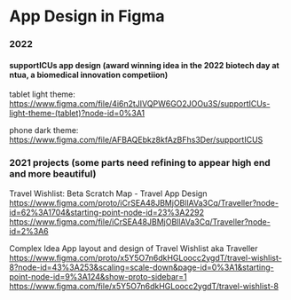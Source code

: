 # App Design in Figma

### 2022 
#### supportICUs app design (award winning idea in the 2022 biotech day at ntua, a biomedical innovation competiion)
tablet light theme: https://www.figma.com/file/4i6n2tJIVQPW6GO2JOOu3S/supportICUs-light-theme-(tablet)?node-id=0%3A1

phone dark theme: https://www.figma.com/file/AFBAQEbkz8kfAzBFhs3Der/supportICUS


### 2021 projects (some parts need refining to appear high end and more beautiful)
Travel Wishlist: Beta Scratch Map - Travel App Design
https://www.figma.com/proto/iCrSEA48JBMjOBllAVa3Cq/Traveller?node-id=62%3A1704&starting-point-node-id=23%3A2292
https://www.figma.com/file/iCrSEA48JBMjOBllAVa3Cq/Traveller?node-id=2%3A6

Complex Idea App layout and design of Travel Wishlist aka Traveller
https://www.figma.com/proto/x5Y5O7n6dkHGLoocc2ygdT/travel-wishlist-8?node-id=43%3A253&scaling=scale-down&page-id=0%3A1&starting-point-node-id=9%3A124&show-proto-sidebar=1
https://www.figma.com/file/x5Y5O7n6dkHGLoocc2ygdT/travel-wishlist-8
